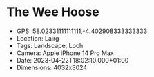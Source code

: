 # The Wee Hoose

- GPS: 58.02331111111111,-4.402908333333333
- Location: Lairg
- Tags: Landscape, Loch
- Camera: Apple iPhone 14 Pro Max
- Date: 2023-04-22T18:02:10.000+01:00
- Dimensions: 4032x3024
